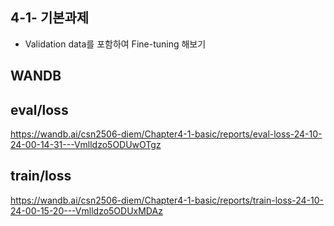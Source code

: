 ## 4-1- 기본과제
 - Validation data를 포함하여 Fine-tuning 해보기

## WANDB
## eval/loss
https://wandb.ai/csn2506-diem/Chapter4-1-basic/reports/eval-loss-24-10-24-00-14-31---Vmlldzo5ODUwOTgz

## train/loss
https://wandb.ai/csn2506-diem/Chapter4-1-basic/reports/train-loss-24-10-24-00-15-20---Vmlldzo5ODUxMDAz
